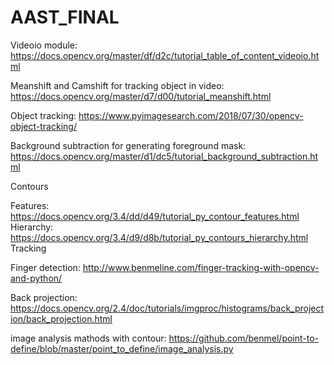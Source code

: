 # AAST_FINAL
Videoio module: https://docs.opencv.org/master/df/d2c/tutorial_table_of_content_videoio.html

Meanshift and Camshift for tracking object in video: https://docs.opencv.org/master/d7/d00/tutorial_meanshift.html

Object tracking: https://www.pyimagesearch.com/2018/07/30/opencv-object-tracking/

Background subtraction for generating foreground mask: https://docs.opencv.org/master/d1/dc5/tutorial_background_subtraction.html

Contours

Features: https://docs.opencv.org/3.4/dd/d49/tutorial_py_contour_features.html
Hierarchy: https://docs.opencv.org/3.4/d9/d8b/tutorial_py_contours_hierarchy.html
Tracking

Finger detection: http://www.benmeline.com/finger-tracking-with-opencv-and-python/

Back projection: https://docs.opencv.org/2.4/doc/tutorials/imgproc/histograms/back_projection/back_projection.html

image analysis mathods with contour: https://github.com/benmel/point-to-define/blob/master/point_to_define/image_analysis.py
